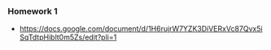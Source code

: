 ### Homework 1
- https://docs.google.com/document/d/1H6rujrW7YZK3DiVERxVc87Qvx5iSqTdtpHiblt0m5Zs/edit?pli=1